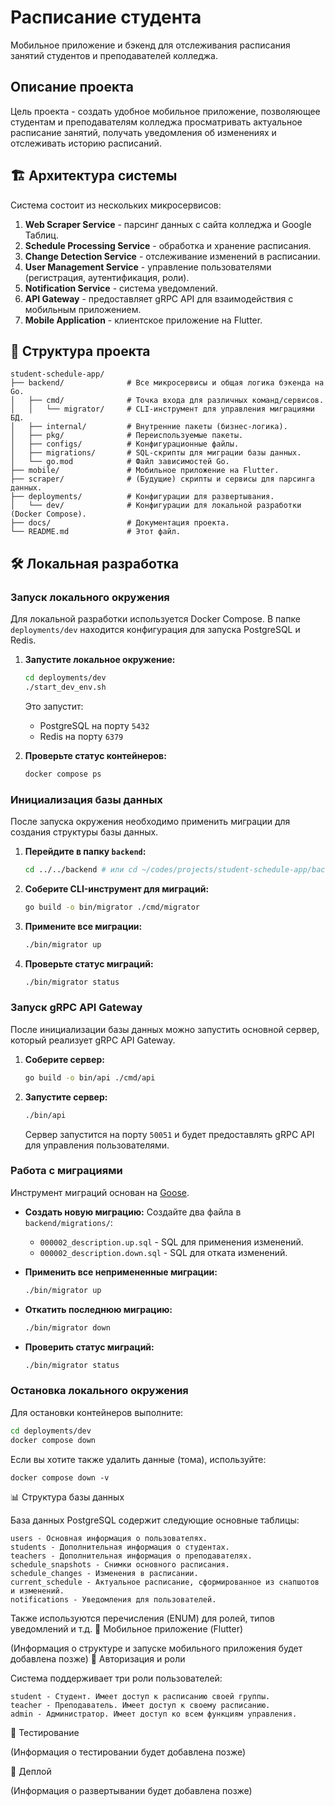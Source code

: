 
# Расписание студента

Мобильное приложение и бэкенд для отслеживания расписания занятий студентов и преподавателей колледжа.

## Описание проекта

Цель проекта - создать удобное мобильное приложение, позволяющее студентам и преподавателям колледжа просматривать актуальное расписание занятий, получать уведомления об изменениях и отслеживать историю расписаний.

## 🏗️ Архитектура системы

Система состоит из нескольких микросервисов:

1.  **Web Scraper Service** - парсинг данных с сайта колледжа и Google Таблиц.
2.  **Schedule Processing Service** - обработка и хранение расписания.
3.  **Change Detection Service** - отслеживание изменений в расписании.
4.  **User Management Service** - управление пользователями (регистрация, аутентификация, роли).
5.  **Notification Service** - система уведомлений.
6.  **API Gateway** - предоставляет gRPC API для взаимодействия с мобильным приложением.
7.  **Mobile Application** - клиентское приложение на Flutter.

## 📁 Структура проекта


```
student-schedule-app/
├── backend/              # Все микросервисы и общая логика бэкенда на Go.
│   ├── cmd/              # Точка входа для различных команд/сервисов.
│   │   └── migrator/     # CLI-инструмент для управления миграциями БД.
│   ├── internal/         # Внутренние пакеты (бизнес-логика).
│   ├── pkg/              # Переиспользуемые пакеты.
│   ├── configs/          # Конфигурационные файлы.
│   ├── migrations/       # SQL-скрипты для миграции базы данных.
│   └── go.mod            # Файл зависимостей Go.
├── mobile/               # Мобильное приложение на Flutter.
├── scraper/              # (Будущие) скрипты и сервисы для парсинга данных.
├── deployments/          # Конфигурации для развертывания.
│   └── dev/              # Конфигурации для локальной разработки (Docker Compose).
├── docs/                 # Документация проекта.
└── README.md             # Этот файл.
```




## 🛠️ Локальная разработка

### Запуск локального окружения

Для локальной разработки используется Docker Compose. В папке `deployments/dev` находится конфигурация для запуска PostgreSQL и Redis.

1.  **Запустите локальное окружение:**
    ```bash
    cd deployments/dev
    ./start_dev_env.sh
    ```
    Это запустит:
    - PostgreSQL на порту `5432`
    - Redis на порту `6379`

2.  **Проверьте статус контейнеров:**
    ```bash
    docker compose ps
    ```

### Инициализация базы данных

После запуска окружения необходимо применить миграции для создания структуры базы данных.

1.  **Перейдите в папку `backend`:**
    ```bash
    cd ../../backend # или cd ~/codes/projects/student-schedule-app/backend
    ```

2.  **Соберите CLI-инструмент для миграций:**
    ```bash
    go build -o bin/migrator ./cmd/migrator
    ```

3.  **Примените все миграции:**
    ```bash
    ./bin/migrator up
    ```

4.  **Проверьте статус миграций:**
    ```bash
    ./bin/migrator status
    ```

### Запуск gRPC API Gateway

После инициализации базы данных можно запустить основной сервер, который реализует gRPC API Gateway.

1.  **Соберите сервер:**
    ```bash
    go build -o bin/api ./cmd/api
    ```

2.  **Запустите сервер:**
    ```bash
    ./bin/api
    ```
    Сервер запустится на порту `50051` и будет предоставлять gRPC API для управления пользователями.

### Работа с миграциями

Инструмент миграций основан на [Goose](https://github.com/pressly/goose).

-   **Создать новую миграцию:**
    Создайте два файла в `backend/migrations/`:
    -   `000002_description.up.sql` - SQL для применения изменений.
    -   `000002_description.down.sql` - SQL для отката изменений.

-   **Применить все непримененные миграции:**
    ```bash
    ./bin/migrator up
    ```

-   **Откатить последнюю миграцию:**
    ```bash
    ./bin/migrator down
    ```

-   **Проверить статус миграций:**
    ```bash
    ./bin/migrator status
    ```

### Остановка локального окружения

Для остановки контейнеров выполните:

```bash
cd deployments/dev
docker compose down
```

Если вы хотите также удалить данные (тома), используйте:
```
docker compose down -v
```


📊 Структура базы данных 

База данных PostgreSQL содержит следующие основные таблицы: 

    users - Основная информация о пользователях.
    students - Дополнительная информация о студентах.
    teachers - Дополнительная информация о преподавателях.
    schedule_snapshots - Снимки основного расписания.
    schedule_changes - Изменения в расписании.
    current_schedule - Актуальное расписание, сформированное из снапшотов и изменений.
    notifications - Уведомления для пользователей.
     

Также используются перечисления (ENUM) для ролей, типов уведомлений и т.д. 
📱 Мобильное приложение (Flutter) 

(Информация о структуре и запуске мобильного приложения будет добавлена позже) 
🔐 Авторизация и роли 

Система поддерживает три роли пользователей: 

    student - Студент. Имеет доступ к расписанию своей группы.
    teacher - Преподаватель. Имеет доступ к своему расписанию.
    admin - Администратор. Имеет доступ ко всем функциям управления.
     

🧪 Тестирование 

(Информация о тестировании будет добавлена позже) 

🚀 Деплой 

(Информация о развертывании будет добавлена позже) 
